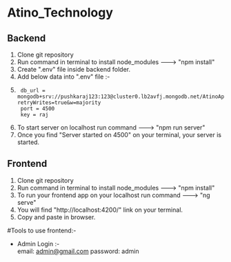 # Atino_Technology


## Backend ##

1. Clone git repository
2. Run command in terminal to install node_modules --->   "npm install"
3. Create ".env" file inside backend folder.
4. Add below data into ".env" file :- 
5.      db_url = mongodb+srv://pushkaraj123:123@cluster0.lb2avfj.mongodb.net/AtinoApp?retryWrites=true&w=majority
        port = 4500
        key = raj

5. To start server on localhost run command   --->   "npm run server"
6. Once you find "Server started on 4500" on your terminal, your server is started.


## Frontend ##

1. Clone git repository
2. Run command in terminal to install node_modules --->   "npm install"
3. To run your frontend app on your localhost run command --->  "ng serve"
4. You will find "http://localhost:4200/" link on your terminal.
5. Copy and paste in browser.

#Tools to use frontend:-

* Admin Login :-   
    email: admin@gmail.com
    password: admin
    
    
